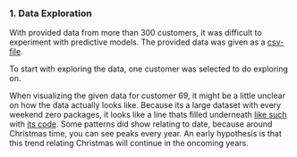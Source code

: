 ### 1. Data Exploration

With provided data from more than 300 customers, it was difficult to experiment with predictive models.
The provided data was given as a [csv-file](https://github.com/georgeottens/AppliedDataScience/blob/main/ScreenShots/300_customer_view.png).

To start with exploring the data, one customer was selected to do exploring on.

When visualizing the given data for customer 69, it might be a little unclear on how the data actually looks like.
Because its a large dataset with every weekend zero packages, it looks like a line thats filled underneath [like such](https://github.com/georgeottens/AppliedDataScience/blob/main/Python-Graphs/customer_69_data_with_weekends.png) with [its code](https://github.com/georgeottens/AppliedDataScience/blob/main/Python_Notebooks/Data_klant_69_overzicht.ipynb).
Some patterns did show relating to date, because around Christmas time, you can see peaks every year.
An early hypothesis is that this trend relating Christmas will continue in the oncoming years.
